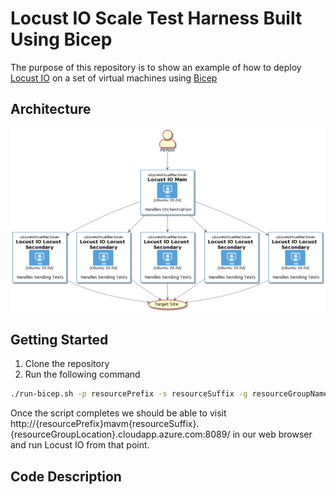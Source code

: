 # Locust IO Scale Test Harness Built Using Bicep

The purpose of this repository is to show an example of how to deploy [Locust IO](https://locust.io/) on a set of virtual machines using [Bicep](https://docs.microsoft.com/en-us/azure/azure-resource-manager/templates/bicep-overview)

## Architecture

![Diagram](./images/diagram.png)

## Getting Started

1. Clone the repository
1. Run the following command

``` bash
./run-bicep.sh -p resourcePrefix -s resourceSuffix -g resourceGroupName -l resourceGroupLocation
```

Once the script completes we should be able to visit http://{resourcePrefix}mavm{resourceSuffix}.{resourceGroupLocation}.cloudapp.azure.com:8089/ in our web browser and run Locust IO from that point.

## Code Description

